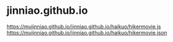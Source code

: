 # jinniao.github.io
https://mujinniao.github.io/jinniao.github.io/haikuo/hikermovie.js
https://mujinniao.github.io/jinniao.github.io/haikuo/hikermovie.json

